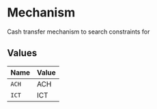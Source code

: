 # Mechanism

Cash transfer mechanism to search constraints for


## Values

| Name  | Value |
| ----- | ----- |
| `ACH` | ACH   |
| `ICT` | ICT   |